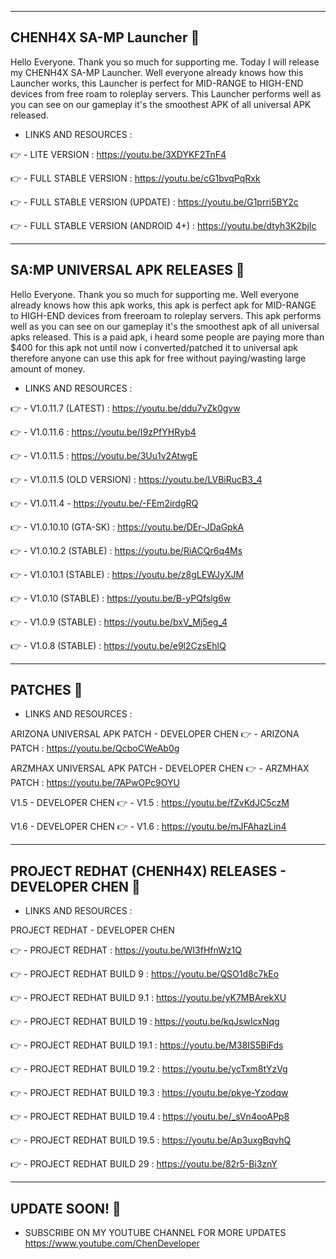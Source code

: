 --------------------------------------------------------------------------------------------------------------------
CHENH4X SA-MP Launcher :ghost:
--------------------------------------------------------------------------------------------------------------------
Hello Everyone. Thank you so much for supporting me. Today I will release my CHENH4X SA-MP Launcher. Well everyone already knows how this Launcher works, this Launcher is perfect for MID-RANGE to HIGH-END devices from free roam to roleplay servers. This Launcher performs well as you can see on our gameplay it's the smoothest APK of all universal APK released.

- LINKS AND RESOURCES :

:point_right: -  LITE VERSION : https://youtu.be/3XDYKF2TnF4

:point_right: - FULL STABLE VERSION : https://youtu.be/cG1bvqPqRxk

:point_right: - FULL STABLE VERSION (UPDATE) : https://youtu.be/G1prri5BY2c

:point_right: - FULL STABLE VERSION (ANDROID 4+) : https://youtu.be/dtyh3K2bjIc

--------------------------------------------------------------------------------------------------------------------
SA:MP UNIVERSAL APK RELEASES :ghost:
--------------------------------------------------------------------------------------------------------------------

Hello Everyone. Thank you so much for supporting me. Well everyone already knows how this apk works, this apk is perfect apk for MID-RANGE to HIGH-END devices from freeroam to roleplay servers. This apk performs well as you can see on our gameplay it's the smoothest apk of all universal apks released. This is a paid apk, i heard some people are paying more than $400 for this apk not until now i converted/patched it to universal apk therefore anyone can use this apk for free without paying/wasting large amount of money.

- LINKS AND RESOURCES :

:point_right: - V1.0.11.7 (LATEST) : https://youtu.be/ddu7vZk0gvw

:point_right: - V1.0.11.6 : https://youtu.be/I9zPfYHRyb4

:point_right: - V1.0.11.5 : https://youtu.be/3Uu1v2AtwgE

:point_right: - V1.0.11.5 (OLD VERSION) : https://youtu.be/LVBiRucB3_4

:point_right: - V1.0.11.4 - https://youtu.be/-FEm2irdgRQ

:point_right: - V1.0.10.10 (GTA-SK) : https://youtu.be/DEr-JDaGpkA

:point_right: - V1.0.10.2 (STABLE) : https://youtu.be/RiACQr6q4Ms

:point_right: - V1.0.10.1 (STABLE) : https://youtu.be/z8gLEWJyXJM

:point_right: - V1.0.10 (STABLE) : https://youtu.be/B-yPQfslg6w

:point_right: - V1.0.9 (STABLE) : https://youtu.be/bxV_Mj5eg_4

:point_right: - V1.0.8 (STABLE) : https://youtu.be/e9l2CzsEhlQ

--------------------------------------------------------------------------------------------------------------------
PATCHES :ghost:
--------------------------------------------------------------------------------------------------------------------

- LINKS AND RESOURCES :

ARIZONA UNIVERSAL APK PATCH - DEVELOPER CHEN
:point_right: -  ARIZONA PATCH : https://youtu.be/QcboCWeAb0g

ARZMHAX UNIVERSAL APK PATCH - DEVELOPER CHEN
:point_right: -  ARZMHAX PATCH : https://youtu.be/7APwOPc9OYU

V1.5 - DEVELOPER CHEN
:point_right: -  V1.5 : https://youtu.be/fZvKdJC5czM

V1.6 - DEVELOPER CHEN
:point_right: -  V1.6 : https://youtu.be/mJFAhazLin4

--------------------------------------------------------------------------------------------------------------------
PROJECT REDHAT (CHENH4X) RELEASES - DEVELOPER CHEN :ghost:
--------------------------------------------------------------------------------------------------------------------

- LINKS AND RESOURCES :

PROJECT REDHAT - DEVELOPER CHEN

:point_right: - PROJECT REDHAT : https://youtu.be/WI3fHfnWz1Q

:point_right: - PROJECT REDHAT BUILD 9 : https://youtu.be/QSO1d8c7kEo

:point_right: - PROJECT REDHAT BUILD 9.1 : https://youtu.be/yK7MBArekXU

:point_right: - PROJECT REDHAT BUILD 19 : https://youtu.be/kqJswIcxNqg

:point_right: - PROJECT REDHAT BUILD 19.1 : https://youtu.be/M38IS5BiFds

:point_right: - PROJECT REDHAT BUILD 19.2 : https://youtu.be/ycTxm8tYzVg

:point_right: - PROJECT REDHAT BUILD 19.3 : https://youtu.be/pkye-Yzodqw

:point_right: - PROJECT REDHAT BUILD 19.4 : https://youtu.be/_sVn4ooAPp8

:point_right: - PROJECT REDHAT BUILD 19.5 : https://youtu.be/Ap3uxgBqvhQ

:point_right: - PROJECT REDHAT BUILD 29 : https://youtu.be/82r5-Bi3znY

--------------------------------------------------------------------------------------------------------------------
UPDATE SOON! :ghost:
--------------------------------------------------------------------------------------------------------------------


- SUBSCRIBE ON MY YOUTUBE CHANNEL FOR MORE UPDATES
https://www.youtube.com/ChenDeveloper
